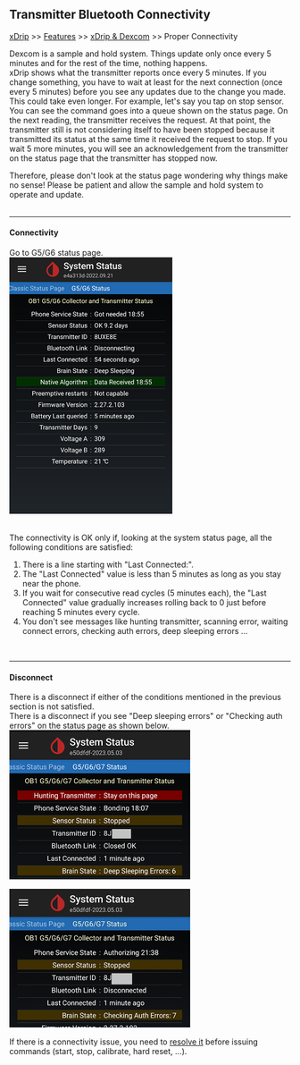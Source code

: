 ## Transmitter Bluetooth Connectivity  
[xDrip](../README.md) >> [Features](./Features_page.md) >> [xDrip & Dexcom](./Dexcom_page.md) >> Proper Connectivity  
  
Dexcom is a sample and hold system.  Things update only once every 5 minutes and for the rest of the time, nothing happens.  
xDrip shows what the transmitter reports once every 5 minutes.  If you change something, you have to wait at least for the next connection (once every 5 minutes) before you see any updates due to the change you made.  This could take even longer.  For example, let's say you tap on stop sensor.  You can see the command goes into a queue shown on the status page.  On the next reading, the transmitter receives the request.  At that point, the transmitter still is not considering itself to have been stopped because it transmitted its status at the same time it received the request to stop.  If you wait 5 more minutes, you will see an acknowledgement from the transmitter on the status page that the transmitter has stopped now.  

Therefore, please don't look at the status page wondering why things make no sense!  Please be patient and allow the sample and hold system to operate and update.  
<br/>  
  
---  
  
#### **Connectivity**  
Go to G5/G6 status page.  
![](./images/system-status-pg.png)  
<br/>  
  
The connectivity is OK only if, looking at the system status page, all the following conditions are satisfied:
1. There is a line starting with "Last Connected:".  
2. The "Last Connected" value is less than 5 minutes as long as you stay near the phone.  
3. If you wait for consecutive read cycles (5 minutes each), the "Last Connected" value gradually increases rolling back to 0 just before reaching 5 minutes every cycle.  
4. You don't see messages like hunting transmitter, scanning error, waiting connect errors, checking auth errors, deep sleeping errors ...  
<br/>  
  
---  
  
#### **Disconnect**  
There is a disconnect if either of the conditions mentioned in the previous section is not satisfied.  
There is a disconnect if you see "Deep sleeping errors" or "Checking auth errors" on the status page as shown below.  
![](./Dexcom/images/DeepSleepingErrors.png)  
  
![](./Dexcom/images/CheckingAuthErrors.png)  
  
If there is a connectivity issue, you need to [resolve it](./Connectivity-troubleshoot.md) before issuing commands (start, stop, calibrate, hard reset, ...).  
  
